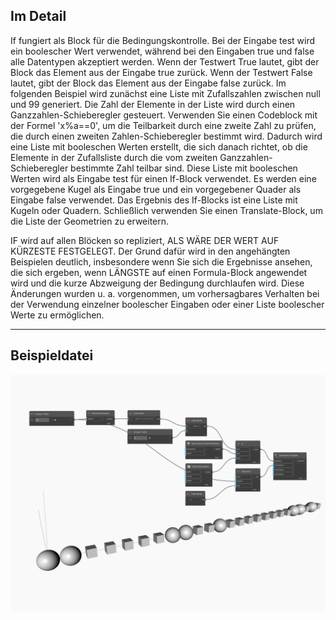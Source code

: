 ## Im Detail
If fungiert als Block für die Bedingungskontrolle. Bei der Eingabe test wird ein boolescher Wert verwendet, während bei den Eingaben true und false alle Datentypen akzeptiert werden. Wenn der Testwert True lautet, gibt der Block das Element aus der Eingabe true zurück. Wenn der Testwert False lautet, gibt der Block das Element aus der Eingabe false zurück. Im folgenden Beispiel wird zunächst eine Liste mit Zufallszahlen zwischen null und 99 generiert. Die Zahl der Elemente in der Liste wird durch einen Ganzzahlen-Schieberegler gesteuert. Verwenden Sie einen Codeblock mit der Formel 'x%a==0', um die Teilbarkeit durch eine zweite Zahl zu prüfen, die durch einen zweiten Zahlen-Schieberegler bestimmt wird. Dadurch wird eine Liste mit booleschen Werten erstellt, die sich danach richtet, ob die Elemente in der Zufallsliste durch die vom zweiten Ganzzahlen-Schieberegler bestimmte Zahl teilbar sind. Diese Liste mit booleschen Werten wird als Eingabe test für einen If-Block verwendet. Es werden eine vorgegebene Kugel als Eingabe true und ein vorgegebener Quader als Eingabe false verwendet. Das Ergebnis des If-Blocks ist eine Liste mit Kugeln oder Quadern. Schließlich verwenden Sie einen Translate-Block, um die Liste der Geometrien zu erweitern.

IF wird auf allen Blöcken so repliziert, ALS WÄRE DER WERT AUF KÜRZESTE FESTGELEGT. Der Grund dafür wird in den angehängten Beispielen deutlich, insbesondere wenn Sie sich die Ergebnisse ansehen, die sich ergeben, wenn LÄNGSTE auf einen Formula-Block angewendet wird und die kurze Abzweigung der Bedingung durchlaufen wird. Diese Änderungen wurden u. a. vorgenommen, um vorhersagbares Verhalten bei der Verwendung einzelner boolescher Eingaben oder einer Liste boolescher Werte zu ermöglichen.
___
## Beispieldatei

![If](./CoreNodeModels.Logic.RefactoredIf_img.jpg)

